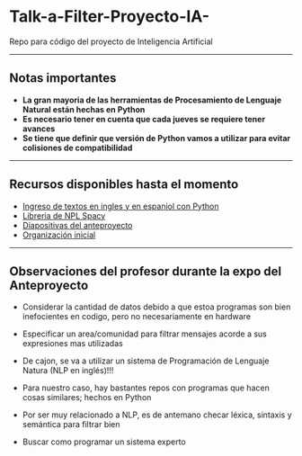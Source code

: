 # Talk-a-Filter-Proyecto-IA-
Repo para código del proyecto de Inteligencia Artificial

---
## Notas importantes

- **La gran mayoria de las herramientas de Procesamiento de Lenguaje Natural están hechas en Python**
- **Es necesario tener en cuenta que cada jueves se requiere tener avances**
- **Se tiene que definir que versión de Python vamos a utilizar para evitar colisiones de compatibilidad**

---
## Recursos disponibles hasta el momento

- [Ingreso de textos en ingles y en espaniol con Python](https://youtube.com/watch?v=ufv3Ngl9zpo&feature=share)
- [Libreria de NPL Spacy](https://spacy.io)
- [Diapositivas del anteproyecto](https://drive.google.com/drive/folders/1mH--RGAU0tZZCdCsI8ZMFzx66Cj7p5N4?usp=sharing)
- [Organización inicial](https://drive.google.com/drive/folders/1mH--RGAU0tZZCdCsI8ZMFzx66Cj7p5N4?usp=sharing)

---
## Observaciones del profesor durante la expo del Anteproyecto
- Considerar la cantidad de datos debido a que estoa programas son bien inefocientes en codigo, pero no necesariamente en hardware

- Especificar un area/comunidad para filtrar mensajes acorde a sus expresiones mas utilizadas

- De cajon, se va a utilizar un sistema de Programación de Lenguaje Natura (NLP en inglés)!!!

- Para nuestro caso, hay bastantes repos con programas que hacen cosas similares; hechos en Python

- Por ser muy relacionado a NLP, es de antemano checar léxica, sintaxis y semántica para filtrar bien

- Buscar como programar un sistema experto
